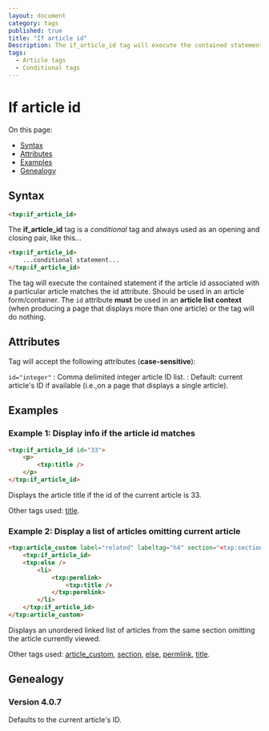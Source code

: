 ```yaml
---
layout: document
category: tags
published: true
title: "If article id"
Description: The if_article_id tag will execute the contained statement if the article id associated with a particular article matches.
tags:
  - Article tags
  - Conditional tags
---
```


# If article id

On this page:

* [Syntax](#syntax)
* [Attributes](#attributes)
* [Examples](#examples)
* [Genealogy](#genealogy)

## Syntax

~~~ html
<txp:if_article_id>
~~~

The **if_article_id** tag is a *conditional* tag and always used as an opening and closing pair, like this...

~~~ html
<txp:if_article_id>
    ...conditional statement...
</txp:if_article_id>
~~~

The tag will execute the contained statement if the article id associated with a particular article matches the id attribute. Should be used in an article form/container. The `id` attribute **must** be used in an **article list context** (when producing a page that displays more than one article) or the tag will do nothing.

## Attributes

Tag will accept the following attributes (**case-sensitive**):

`id="integer"`
: Comma delimited integer article ID list.
: Default: current article's ID if available (i.e.,on a page that displays a single article).

## Examples

### Example 1: Display info if the article id matches

~~~ html
<txp:if_article_id id="33">
    <p>
        <txp:title />
    </p>
</txp:if_article_id>
~~~

Displays the article title if the id of the current article is 33.

Other tags used: [title](title).

### Example 2: Display a list of articles omitting current article

~~~ html
<txp:article_custom label="related" labeltag="h4" section="<txp:section />" wraptag="ul">
    <txp:if_article_id>
    <txp:else />
        <li>
            <txp:permlink>
                <txp:title />
            </txp:permlink>
        </li>
    </txp:if_article_id>
</txp:article_custom>
~~~

Displays an unordered linked list of articles from the same section omitting the article currently viewed.

Other tags used: [article_custom](article-custom), [section](section), [else](else), [permlink](permlink), [title](title).

## Genealogy

### Version 4.0.7

Defaults to the current article's ID.
